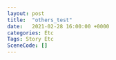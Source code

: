```yaml
---
layout: post
title:  "others_test"
date:   2021-02-28 16:00:00 +0000
categories: Etc
Tags: Story Etc
SceneCode: []
---
```

